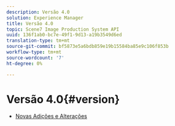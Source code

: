 ```yaml
---
description: Versão 4.0
solution: Experience Manager
title: Versão 4.0
topic: Scene7 Image Production System API
uuid: 136f1ab0-bc7e-49f1-9d13-a19b3549d6ed
translation-type: tm+mt
source-git-commit: bf5873e5a6bdb859e19b15584ba85e9c106f853b
workflow-type: tm+mt
source-wordcount: '7'
ht-degree: 0%

---
```



# Versão 4.0{#version}

* [Novas Adições e Alterações](r-4-0-new.md)
